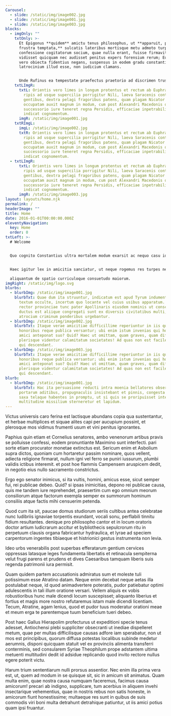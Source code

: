 ```yaml
---
Carousel:
  - slide: /static/img/image002.jpg
  - slide: /static/img/image001.jpg
  - slide: /static/img/image003.jpg
blocks:
  - imgOnly: ""
    txtOnly: >-
      Et Epigonus **quidem** amictu tenus philosophus, ut **apparuit, prece
      frustra temptata,** sulcatis lateribus mortisque metu admoto turpi
      confessione cogitatorum socium, quae nulla erant, fuisse firmavit cum nec
      vidisset quicquam nec audisset penitus expers forensium rerum; Eusebius
      vero obiecta fidentius negans, suspensus in eodem gradu constantiae stetit
      latrocinium illud esse, non iudicium clamans.


      Unde Rufinus ea tempestate praefectus praetorio ad discrimen trusus est ultimum. ire enim ipse compellebatur ad militem, quem exagitabat inopia simul et feritas, et alioqui coalito more in ordinarias dignitates asperum semper et saevum, ut satisfaceret atque monstraret, quam ob causam annonae convectio sit impedita.
    txtLImgR:
      txtL: Orientis vero limes in longum protentus et rectum ab Euphratis fluminis
        ripis ad usque supercilia porrigitur Nili, laeva Saracenis conterminans
        gentibus, dextra pelagi fragoribus patens, quam plagam Nicator Seleucus
        occupatam auxit magnum in modum, cum post Alexandri Macedonis obitum
        successorio iure teneret regna Persidis, efficaciae inpetrabilis rex, ut
        indicat cognomentum.
      imgR: /static/img/image001.jpg
    txtRImgL:
      imgL: /static/img/image002.jpg
      txtR: Orientis vero limes in longum protentus et rectum ab Euphratis fluminis
        ripis ad usque supercilia porrigitur Nili, laeva Saracenis conterminans
        gentibus, dextra pelagi fragoribus patens, quam plagam Nicator Seleucus
        occupatam auxit magnum in modum, cum post Alexandri Macedonis obitum
        successorio iure teneret regna Persidis, efficaciae inpetrabilis rex, ut
        indicat cognomentum.
  - txtLImgR:
      txtL: Orientis vero limes in longum protentus et rectum ab Euphratis fluminis
        ripis ad usque supercilia porrigitur Nili, laeva Saracenis conterminans
        gentibus, dextra pelagi fragoribus patens, quam plagam Nicator Seleucus
        occupatam auxit magnum in modum, cum post Alexandri Macedonis obitum
        successorio iure teneret regna Persidis, efficaciae inpetrabilis rex, ut
        indicat cognomentum.
      imgR: /static/img/image003.jpg
layout: layouts/home.njk
permalink: /
headerImage: ""
title: Home
date: 2016-01-01T00:00:00.000Z
eleventyNavigation:
  key: Home
  order: 0
txtLeft: >-
  # Welcome


  Quo cognito Constantius ultra mortalem modum exarsit ac nequo casu idem Gallus de futuris incertus agitare quaedam  conducentia saluti suae per itinera conaretur, remoti sunt omnes de industria milites agentes in civitatibus perviis.


  Haec igitur lex in amicitia sanciatur, ut neque rogemus res turpes nec faciamus rogati. Turpis enim excusatio est et  minime accipienda cum in ceteris peccatis, tum si quis contra rem publicam se amici causa fecisse fateatur. Etenim eo  loco, Fanni et Scaevola, locati sumus ut nos longe prospicere oporteat futuros casus rei publicae. Deflexit iam 

  aliquantum de spatio curriculoque consuetudo maiorum.
imgRight: /static/img/logo.svg
blurbs:
  - blurbImg: /static/img/image001.jpg
    blurbTxt: Quae dum ita struuntur, indicatum est apud Tyrum indumentum regale
      textum occulte, incertum quo locante vel cuius usibus apparatum. ideoque
      rector provinciae tunc pater Apollinaris eiusdem nominis ut conscius
      ductus est aliique congregati sunt ex diversis civitatibus multi, qui
      atrocium criminum ponderibus urgebantur.
  - blurbImg: /static/img/image002.jpg
    blurbTxt: Itaque verae amicitiae difficillime reperiuntur in iis qui in
      honoribus reque publica versantur; ubi enim istum invenias qui honorem
      amici anteponat suo? Quid? Haec ut omittam, quam graves, quam difficiles
      plerisque videntur calamitatum societates! Ad quas non est facile inventu
      qui descendant.
  - blurbImg: /static/img/image003.jpg
    blurbTxt: Itaque verae amicitiae difficillime reperiuntur in iis qui in
      honoribus reque publica versantur; ubi enim istum invenias qui honorem
      amici anteponat suo? Quid? Haec ut omittam, quam graves, quam difficiles
      plerisque videntur calamitatum societates! Ad quas non est facile inventu
      qui descendant.
blurb:
  - blurbImg: /static/img/image001.jpg
    blurbTxt: Hac ita persuasione reducti intra moenia bellatores obseratis undique
      portarum aditibus, propugnaculis insistebant et pinnis, congesta undique
      saxa telaque habentes in promptu, ut si quis se proripuisset interius,
      multitudine missilium sterneretur et lapidum.
---
```

Victus universis caro ferina est lactisque abundans copia qua sustentantur, et herbae multiplices et siquae alites  capi per aucupium possint, et plerosque mos vidimus frumenti usum et vini penitus ignorantes.

Paphius quin etiam et Cornelius senatores, ambo venenorum artibus pravis se polluisse confessi, eodem pronuntiante  Maximino sunt interfecti. pari sorte etiam procurator monetae extinctus est. Sericum enim et Asbolium supra dictos,  quoniam cum hortaretur passim nominare, quos vellent, adiecta religione firmarat, nullum igni vel ferro se puniri 
iussurum, plumbi validis ictibus interemit. et post hoe flammis Campensem aruspicem dedit, in negotio eius nullo 
sacramento constrictus.

Ergo ego senator inimicus, si ita vultis, homini, amicus esse, sicut semper fui, rei publicae debeo. Quid? si ipsas  inimicitias, depono rei publicae causa, quis me tandem iure reprehendet, praesertim cum ego omnium meorum consiliorum  atque factorum exempla semper ex summorum hominum consiliis atque factis mihi censuerim petenda.

Quod cum ita sit, paucae domus studiorum seriis cultibus antea celebratae nunc ludibriis ignaviae torpentis exundant,  vocali sonu, perflabili tinnitu fidium resultantes. denique pro philosopho cantor et in locum oratoris doctor artium   ludicrarum accitur et bybliothecis sepulcrorum ritu in perpetuum clausis organa fabricantur hydraulica, et lyrae ad 
 speciem carpentorum ingentes tibiaeque et histrionici gestus instrumenta non levia.

Ideo urbs venerabilis post superbas efferatarum gentium cervices oppressas latasque leges fundamenta libertatis et  retinacula sempiterna velut frugi parens et prudens et dives Caesaribus tamquam liberis suis regenda patrimonii iura permisit.

Quam quidem partem accusationis admiratus sum et moleste tuli potissimum esse Atratino datam. Neque enim decebat neque  aetas illa postulabat neque, id quod animadvertere poteratis, pudor patiebatur optimi adulescentis in tali illum  oratione versari. Vellem aliquis ex vobis robustioribus hunc male dicendi locum suscepisset; aliquanto liberius et 
fortius et magis more nostro refutaremus istam male dicendi licentiam. Tecum, Atratine, agam lenius, quod et pudor tuus 
moderatur orationi meae et meum erga te parentemque tuum beneficium tueri debeo.

Post haec Gallus Hierapolim profecturus ut expeditioni specie tenus adesset, Antiochensi plebi suppliciter obsecranti ut  inediae dispelleret metum, quae per multas difficilisque causas adfore iam sperabatur, non ut mos est principibus,   quorum diffusa potestas localibus subinde medetur aerumnis, disponi quicquam statuit vel ex provinciis alimenta 
 transferri conterminis, sed consularem Syriae Theophilum prope adstantem ultima metuenti multitudini dedit id adsidue
  replicando quod invito rectore nullus egere poterit victu.

Harum trium sententiarum nulli prorsus assentior. Nec enim illa prima vera est, ut, quem ad modum in se quisque sit,  sic in amicum sit animatus. Quam multa enim, quae nostra causa numquam faceremus, facimus causa amicorum! precari ab   indigno, supplicare, tum acerbius in aliquem invehi insectarique vehementius, quae in nostris rebus non satis honeste, 
 in amicorum fiunt honestissime; multaeque res sunt in quibus de suis commodis viri boni multa detrahunt detrahique 
 patiuntur, ut iis amici potius quam ipsi fruantur.